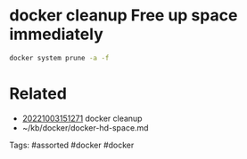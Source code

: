 # docker cleanup Free up space immediately
```bash
docker system prune -a -f
```

# Related
- [20221003151271](/zet/20221003151271/README.md) docker cleanup
- ~/kb/docker/docker-hd-space.md

Tags:
    #assorted #docker #docker
